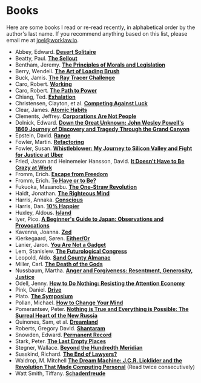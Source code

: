 # Books

Here are some books I read or re-read recently, in alphabetical order by the author's last name. If you recommend anything based on this list, please email me at <joel@worklaw.io>.

- Abbey, Edward. **[Desert Solitaire](https://www.goodreads.com/book/show/214614.Desert_Solitaire?from_search=true&from_srp=true&qid=H18tHxHWBY&rank=1)**
- Beatty, Paul. **[The Sellout](https://www.goodreads.com/book/show/22237161-the-sellout?from_search=true&from_srp=true&qid=VeeEOk2puU&rank=1)**
- Bentham, Jeremy. **[The Principles of Morals and Legislation](https://www.goodreads.com/book/show/318365.The_Principles_of_Morals_and_Legislation?from_search=true&from_srp=true&qid=SD3FBuaQUH&rank=2)**
- Berry, Wendell. **[The Art of Loading Brush](https://www.goodreads.com/book/show/34773499-the-art-of-loading-brush?ac=1&from_search=true&qid=xp9s70OcMi&rank=1)**
- Buck, Jamis. **[The Ray Tracer Challenge](https://www.goodreads.com/book/show/39933047-the-ray-tracer-challenge?ac=1&from_search=true&qid=ankv3auqdO&rank=1)**
- Caro, Robert. **[Working](https://www.goodreads.com/book/show/43205240-working?from_search=true&from_srp=true&qid=W10isbTyHI&rank=1)**
- Caro, Robert. **[The Path to Power](https://www.goodreads.com/book/show/86524.The_Path_to_Power?from_search=true&from_srp=true&qid=TtlZ04RYZc&rank=1)**
- Chiang, Ted. **[Exhalation](https://www.goodreads.com/book/show/41160292-exhalation?ac=1&from_search=true&qid=ComaMqUGjQ&rank=1)**
- Christensen, Clayton, et al. **[Competing Against Luck](https://www.goodreads.com/book/show/28820024-competing-against-luck?ac=1&from_search=true&qid=tZFBvhgfvc&rank=1)**
- Clear, James. **[Atomic Habits](https://www.goodreads.com/book/show/40121378-atomic-habits?from_search=true&from_srp=true&qid=5LkgKCdogQ&rank=1)**
- Clements, Jeffrey. **[Corporations Are Not People](https://www.goodreads.com/book/show/12026163-corporations-are-not-people?ac=1&from_search=true&qid=sFlM2PP8EL&rank=1)**
- Dolnick, Edward. **[Down the Great Unknown: John Wesley Powell's 1869 Journey of Discovery and Tragedy Through the Grand Canyon](https://www.goodreads.com/book/show/438097.Down_the_Great_Unknown)**
- Epstein, David. **[Range](https://www.goodreads.com/book/show/41795733-range?ac=1&from_search=true&qid=srwnCxKObW&rank=1)**
- Fowler, Martin. **[Refactoring](https://www.goodreads.com/book/show/44936.Refactoring?ac=1&from_search=true&qid=IwwQtv2EuQ&rank=1)**
- Fowler, Susan. **[Whistleblower: My Journey to Silicon Valley and Fight for Justice at Uber](https://www.goodreads.com/book/show/51117957-whistleblower?ac=1&from_search=true&qid=SRn86RtHtJ&rank=1)**
- Fried, Jason and Heinemeier Hansson, David. **[It Doesn't Have to Be Crazy at Work](https://www.goodreads.com/book/show/38900866-it-doesn-t-have-to-be-crazy-at-work?from_search=true&from_srp=true&qid=zb09k9Fuue&rank=1)**
- Fromm, Erich. **[Escape from Freedom](https://www.goodreads.com/book/show/25491.Escape_from_Freedom?ac=1&from_search=true&qid=fa1nlYC6Wo&rank=1)**
- Fromm, Erich. **[To Have or to Be?](https://www.goodreads.com/book/show/25490.To_Have_or_to_Be_The_Nature_of_the_Psyche?ac=1&from_search=true&qid=rz4nPD5utt&rank=1)**
- Fukuoka, Masanobu. **[The One-Straw Revolution](https://www.goodreads.com/book/show/976905.The_One_Straw_Revolution?ac=1&from_search=true&qid=qAPutFAbCn&rank=1)**
- Haidt, Jonathan. **[The Righteous Mind](https://www.goodreads.com/book/show/11324722-the-righteous-mind?ac=1&from_search=true&qid=eGg0dqpml9&rank=1)**
- Harris, Annaka. **[Conscious](https://www.goodreads.com/book/show/41571759-conscious?from_search=true&from_srp=true&qid=9DhRBz3mnH&rank=1)**
- Harris, Dan. **[10% Happier](https://www.goodreads.com/book/show/18505796-10-happier?from_search=true&from_srp=true&qid=7e29oR2jBJ&rank=1)**
- Huxley, Aldous. **[Island](https://www.goodreads.com/book/show/5130.Island?from_search=true&from_srp=true&qid=qqYdu0njnk&rank=1)**
- Iyer, Pico. **[A Beginner's Guide to Japan: Observations and Provocations](https://www.goodreads.com/book/show/42983446-a-beginner-s-guide-to-japan?ac=1&from_search=true&qid=ZN51dz2iSe&rank=1)**
- Kavenna, Joanna. **[Zed](https://www.goodreads.com/book/show/44451519-zed?ac=1&from_search=true&qid=bBDiNEo670&rank=2)**
- Kierkegaard, Søren. **[Either/Or](https://www.goodreads.com/book/show/24970.Either_Or?ac=1&from_search=true&qid=3B1enDuBZn&rank=1)**
- Lanier, Jaron. **[You Are Not a Gadget](https://www.goodreads.com/book/show/6683549-you-are-not-a-gadget?ac=1&from_search=true&qid=qdP6sjTqVu&rank=1)**
- Lem, Stanislew. **[The Futurological Congress](https://www.goodreads.com/book/show/733473.The_Futurological_Congress?from_search=true&from_srp=true&qid=yQjZOOS0uN&rank=1)**
- Leopold, Aldo. **[Sand County Almanac](https://www.goodreads.com/book/show/210404.A_Sand_County_Almanac_and_Sketches_Here_and_There?ac=1&from_search=true&qid=vFhcvkq0Lu&rank=1)**
- Miller, Carl. **[The Death of the Gods](https://www.goodreads.com/book/show/40504262-the-death-of-the-gods?ac=1&from_search=true&qid=V4iow7WeI1&rank=2)**
- Nussbaum, Martha. **[Anger and Forgiveness: Resentment, Generosity, Justice](https://www.goodreads.com/book/show/26721206-anger-and-forgiveness?ac=1&from_search=true&qid=UAMFtoqgvD&rank=1)**
- Odell, Jenny. **[How to Do Nothing: Resisting the Attention Economy](https://www.goodreads.com/book/show/42771901-how-to-do-nothing?from_search=true&from_srp=true&qid=0mn9H0iE9M&rank=1)**
- Pink, Daniel. **[Drive](https://www.goodreads.com/book/show/6452796-drive?ac=1&from_search=true&qid=PJhYnTbaSr&rank=1)**
- Plato. **[The Symposium](https://www.goodreads.com/book/show/81779.The_Symposium?ac=1&from_search=true&qid=QEyggxLiRy&rank=1)**
- Pollan, Michael. **[How to Change Your Mind](https://www.goodreads.com/book/show/36613747-how-to-change-your-mind?from_search=true&from_srp=true&qid=NoInrZEjE4&rank=1)**
- Pomerantsev, Peter. **[Nothing is True and Everything is Possible: The Surreal Heart of the New Russia](https://www.goodreads.com/book/show/21413849-nothing-is-true-and-everything-is-possible?from_search=true&from_srp=true&qid=pKJ6D0pKtv&rank=1)**
- Quinones, Sam, et al. **[Dreamland](https://www.goodreads.com/book/show/22529381-dreamland?from_search=true&from_srp=true&qid=Om2zLL9weG&rank=2)**
- Roberts, Gregory David. **[Shantaram](https://www.goodreads.com/book/show/33600.Shantaram?ac=1&from_search=true&qid=lSGnlwdNxU&rank=1)**
- Snowden, Edward. **[Permanent Record](https://www.goodreads.com/book/show/46223297-permanent-record?ac=1&from_search=true&qid=ADse5jmeU8&rank=1)**
- Stark, Peter. **[The Last Empty Places](https://www.goodreads.com/book/show/8341938-the-last-empty-places?ac=1&from_search=true&qid=CaoKWH47Qq&rank=1)**
- Stegner, Wallace. **[Beyond the Hundredth Meridian](https://www.goodreads.com/book/show/10802.Beyond_the_Hundredth_Meridian?from_search=true&from_srp=true&qid=vWKJ8s0JlT&rank=1)**
- Susskind, Richard. **[The End of Lawyers?](https://www.goodreads.com/book/show/3075321-the-end-of-lawyers?ac=1&from_search=true&qid=BxlcHk8lcD&rank=1)**
- Waldrop, M. Mitchell **[The Dream Machine: J.C.R. Licklider and the Revolution That Made Computing Personal](https://www.goodreads.com/book/show/722412.The_Dream_Machine?ac=1&from_search=true&qid=kzJKSZCf0w&rank=1)** (Read twice consecutively)
- Watt Smith, Tiffany. **[Schadenfreude](https://www.goodreads.com/book/show/39088528-schadenfreude?ac=1&from_search=true&qid=XlevZ82HHJ&rank=1)**
